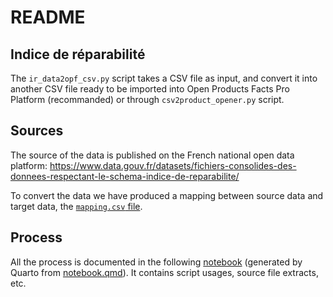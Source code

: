 # README

## Indice de réparabilité

The `ir_data2opf_csv.py` script takes a CSV file as input, and convert it into another CSV file ready to be imported into Open Products Facts Pro Platform (recommanded) or through `csv2product_opener.py` script.


## Sources

The source of the data is published on the French national open data platform:
https://www.data.gouv.fr/datasets/fichiers-consolides-des-donnees-respectant-le-schema-indice-de-reparabilite/

To convert the data we have produced a mapping between source data and target data, the [`mapping.csv` file](./mapping.csv).

## Process

All the process is documented in the following [notebook](./notebook.md) (generated by Quarto from [notebook.qmd](./notebook.qmd)). It contains script usages, source file extracts, etc.
